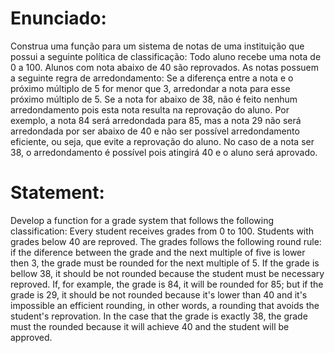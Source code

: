 # Enunciado:

Construa uma função para um sistema de notas de uma instituição que possui a seguinte política de
classificação: Todo aluno recebe uma nota de 0 a 100. Alunos com nota abaixo de 40 são reprovados. As notas possuem a seguinte regra de arredondamento: Se a diferença entre a nota e o próximo múltiplo de 5 for menor que 3, arredondar a nota para esse próximo múltiplo de 5. Se a nota for abaixo de 38, não é feito nenhum arredondamento pois esta nota resulta na reprovação do aluno. Por exemplo, a nota 84 será arredondada para 85, mas a nota 29 não será arredondada por ser abaixo de 40 e não ser possível arredondamento eficiente, ou seja, que evite a reprovação do aluno. No caso de a nota ser 38, o arredondamento é possível pois atingirá 40 e o aluno será aprovado.

# Statement:

Develop a function for a grade system that follows the following classification: Every student receives grades from 0 to 100. Students with grades below 40 are reproved. The grades follows the following round rule: if the diference between the grade and the next multiple of five is lower then 3, the grade must be rounded for the next multiple of 5. If the grade is bellow 38, it should be not rounded because the student must be necessary reproved. If, for example, the grade is 84, it will be rounded for 85; but if the grade is 29, it should be not rounded because it's lower than 40 and it's impossible an efficient rounding, in other words, a rounding that avoids the student's reprovation. In the case that the grade is exactly 38, the grade must the rounded because it will achieve 40 and the student will be approved.